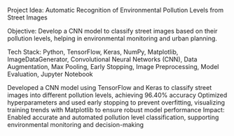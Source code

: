 Project Idea: Automatic Recognition of Environmental Pollution Levels from Street Images

Objective: Develop a CNN model to classify street images based on their pollution levels, helping in environmental monitoring and urban planning.

Tech Stack: Python, TensorFlow, Keras, NumPy, Matplotlib, ImageDataGenerator, Convolutional Neural Networks (CNN), Data Augmentation, Max Pooling, Early Stopping, Image Preprocessing, Model Evaluation, Jupyter Notebook

Developed a CNN model using TensorFlow and Keras to classify street images into different pollution levels, achieving 96.40% accuracy
Optimized hyperparameters and used early stopping to prevent overfitting, visualizing training trends with Matplotlib to 
ensure robust model performance
Impact: Enabled accurate and automated pollution level classification, supporting environmental monitoring and decision-making
